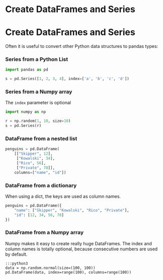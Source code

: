 
# Create DataFrames and Series

# Create DataFrames and Series

Often it is useful to convert other Python data structures to pandas types:

### Series from a Python List

```python
import pandas as pd

s = pd.Series([1, 2, 3, 4], index=['a', 'b', 'c', 'd'])
```

### Series from a Numpy array

The `index` parameter is optional

```python
import numpy as np

r = np.random(1, 10, size=10)
s = pd.Series(r)
```

### DataFrame from a nested list

```python
penguins = pd.DataFrame(
    [["Skipper", 12],
     ["Kowalski", 34],
     ["Rico", 56],
     ["Private", 78]],
    columns=["name", "id"])
```

### DataFrame from a dictionary

When using a dict, the keys are used as column names.

```python
penguins = pd.DataFrame({
    "name": ["Skipper", "Kowalski", "Rico", "Private"],
    "id": [12, 34, 56, 78]
})
```

### DataFrame from a Numpy array

Numpy makes it easy to create really huge DataFrames. The index and column names is totally optional, because consecutive numbers are used by default.

    :::python3
    data = np.random.normal(size=(100, 100))
    pd.DataFrame(data, index=range(100), columns=range(100))